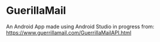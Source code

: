 # GuerillaMail

An Android App made using Android Studio in progress from:
https://www.guerrillamail.com/GuerrillaMailAPI.html
